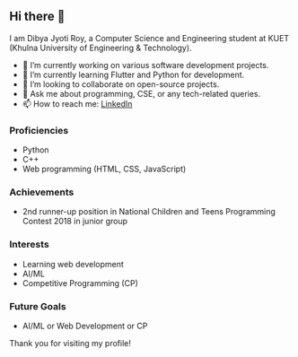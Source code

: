 ## Hi there 👋

I am Dibya Jyoti Roy, a Computer Science and Engineering student at KUET (Khulna University of Engineering & Technology).

- 🔭 I’m currently working on various software development projects.
- 🌱 I’m currently learning Flutter and Python for development.
- 👯 I’m looking to collaborate on open-source projects.
- 💬 Ask me about programming, CSE, or any tech-related queries.
- 📫 How to reach me: [LinkedIn](https://www.linkedin.com/in/dibya-usd/)

### Proficiencies
- Python
- C++
- Web programming (HTML, CSS, JavaScript)

### Achievements
- 2nd runner-up position in National Children and Teens Programming Contest 2018 in junior group


### Interests
- Learning web development
- AI/ML
- Competitive Programming (CP)

### Future Goals
- AI/ML or Web Development or CP

Thank you for visiting my profile!
